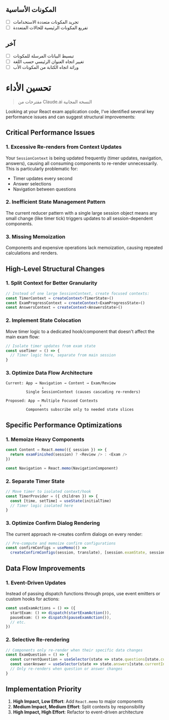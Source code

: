 
## المكونات الأساسية

- [ ] تجريد المكونات متعددة الاستخدامات
- [ ] تفريع المكونات الرئيسية للحالات المتعددة

## آخر

- [ ] تبسيط البيانات المرسلة للمكونات
- [ ] تغيير اتجاه العنوان الرئيسي حسب اللغة
- [ ] وراثة اتجاه الكتابة من المكونات الأب

# تحسين الأداء

> مقترحات من Claude.ai النسخة المجانية

Looking at your React exam application code, I've identified several key performance issues and can suggest structural improvements:

## Critical Performance Issues

### 1. **Excessive Re-renders from Context Updates**
Your `SessionContext` is being updated frequently (timer updates, navigation, answers), causing all consuming components to re-render unnecessarily. This is particularly problematic for:
- Timer updates every second
- Answer selections
- Navigation between questions

### 2. **Inefficient State Management Pattern**
The current reducer pattern with a single large session object means any small change (like timer tick) triggers updates to all session-dependent components.

### 3. **Missing Memoization**
Components and expensive operations lack memoization, causing repeated calculations and renders.

## High-Level Structural Changes

### 1. **Split Context for Better Granularity**
```typescript
// Instead of one large SessionContext, create focused contexts:
const TimerContext = createContext<TimerState>()
const ExamProgressContext = createContext<ExamProgressState>()
const AnswersContext = createContext<AnswersState>()
```

### 2. **Implement State Colocation**
Move timer logic to a dedicated hook/component that doesn't affect the main exam flow:
```typescript
// Isolate timer updates from exam state
const useTimer = () => {
  // Timer logic here, separate from main session
}
```

### 3. **Optimize Data Flow Architecture**
```
Current: App → Navigation → Content → Exam/Review
                ↓
         Single SessionContext (causes cascading re-renders)

Proposed: App → Multiple Focused Contexts
               ↓
         Components subscribe only to needed state slices
```

## Specific Performance Optimizations

### 1. **Memoize Heavy Components**
```typescript
const Content = React.memo(({ session }) => {
  return examFinished(session) ? <Review /> : <Exam />
})

const Navigation = React.memo(NavigationComponent)
```

### 2. **Separate Timer State**
```typescript
// Move timer to isolated context/hook
const TimerProvider = ({ children }) => {
  const [time, setTime] = useState(initialTime)
  // Timer logic isolated here
}
```

### 3. **Optimize Confirm Dialog Rendering**
The current approach re-creates confirm dialogs on every render:
```typescript
// Pre-compute and memoize confirm configurations
const confirmConfigs = useMemo(() => 
  createConfirmConfigs(session, translate), [session.examState, session.timerState])
```

## Data Flow Improvements

### 1. **Event-Driven Updates**
Instead of passing dispatch functions through props, use event emitters or custom hooks for actions:
```typescript
const useExamActions = () => ({
  startExam: () => dispatch(startExamAction()),
  pauseExam: () => dispatch(pauseExamAction()),
  // etc.
})
```

### 2. **Selective Re-rendering**
```typescript
// Components only re-render when their specific data changes
const ExamQuestion = () => {
  const currentQuestion = useSelector(state => state.questions[state.currentIndex])
  const userAnswer = useSelector(state => state.answers[state.currentIndex])
  // Only re-renders when question or answer changes
}
```

## Implementation Priority

1. **High Impact, Low Effort**: Add `React.memo` to major components
2. **Medium Impact, Medium Effort**: Split contexts by responsibility
3. **High Impact, High Effort**: Refactor to event-driven architecture